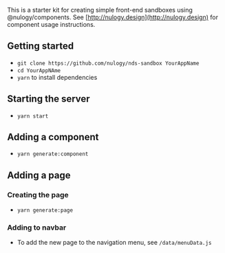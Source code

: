 This is a starter kit for creating simple front-end sandboxes using @nulogy/components. See [http://nulogy.design](http://nulogy.design) for component usage instructions.

## Getting started

* `git clone https://github.com/nulogy/nds-sandbox YourAppName`
* `cd YourAppNAme`
* `yarn` to install dependencies 

## Starting the server

* `yarn start` 

## Adding a component 

* `yarn generate:component`

## Adding a page 

### Creating the page 
* `yarn generate:page`

### Adding to navbar 
* To add the new page to the navigation menu, see `/data/menuData.js`